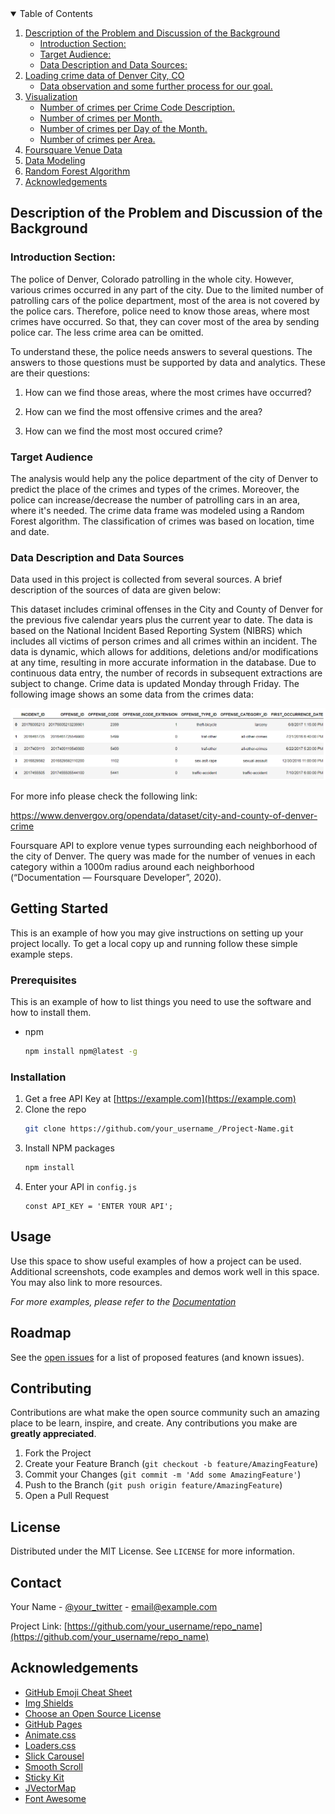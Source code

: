 <!-- TABLE OF CONTENTS -->
<details open="open">
  <summary>Table of Contents</summary>
  <ol>
    <li>
      <a href="#about-the-project">Description of the Problem and Discussion of the Background</a>
      <ul>
        <li><a href="#introduction">Introduction Section:</a></li>
        <li><a href="#Target">Target Audience:</a></li>
        <li><a href="#Data">Data Description and Data Sources:</a></li>
      </ul>
    </li>
    <li>
      <a href="#Loading">Loading crime data of Denver City, CO</a>
      <ul>
        <li><a href="#prerequisites">Data observation and some further process for our goal.</a></li>
      </ul>
    </li>
    <li><a href="#usage">Visualization</a>
       <ul>
        <li><a href="#Crime">Number of crimes per Crime Code Description.</a></li>
         <li><a href="#Month">Number of crimes per Month.</a></li>
         <li><a href="#Day">Number of crimes per Day of the Month.</a></li>
         <li><a href="#Area">Number of crimes per Area.</a></li>
      </ul>
    </li>
    <li><a href="#Foursquare">Foursquare Venue Data</a></li>
    <li><a href="#Modeling">Data Modeling</a></li>
    <li><a href="#Random">Random Forest Algorithm</a></li>
    <li><a href="#acknowledgements">Acknowledgements</a></li>
  </ol>
</details>



<!-- ABOUT THE PROJECT -->
## Description of the Problem and Discussion of the Background

### Introduction Section:

The police of Denver, Colorado patrolling in the whole city. However, various crimes occurred in any part of the city. Due to the limited number of patrolling cars of the police department, most of the area is not covered by the police cars. Therefore, police need to know those areas, where most crimes have occurred. So that, they can cover most of the area by sending police car. The less crime area can be omitted.

To understand these, the police needs answers to several questions. The answers to those questions must be supported by data and analytics. These are their questions:

1) How can we find those areas, where the most crimes have occurred?

2) How can we find the most offensive crimes and the area?

3) How can we find the most most occured crime?



### Target Audience

The analysis would help any the police department of the city of Denver to predict the place of the crimes and types of the crimes. Moreover, the police can increase/decrease the number of patrolling cars in an area, where it's needed. The crime data frame was modeled using a Random Forest algorithm. The classification of crimes was based on location, time and date.

### Data Description and Data Sources
Data used in this project is collected from several sources. A brief description of the sources of data are given below:

This dataset includes criminal offenses in the City and County of Denver for the previous five calendar years plus the current year to date. The data is based on the National Incident Based Reporting System (NIBRS) which includes all victims of person crimes and all crimes within an incident. The data is dynamic, which allows for additions, deletions and/or modifications at any time, resulting in more accurate information in the database. Due to continuous data entry, the number of records in subsequent extractions are subject to change. Crime data is updated Monday through Friday. The following image shows an some data from the crimes data:

![Dataset](./pic/1.png)

For more info please check the following link:

https://www.denvergov.org/opendata/dataset/city-and-county-of-denver-crime

Foursquare API to explore venue types surrounding each neighborhood of the city of Denver. The query was made for the number of venues in each category within a 1000m radius around each neighborhood (“Documentation — Foursquare Developer”, 2020).


<!-- GETTING STARTED -->
## Getting Started

This is an example of how you may give instructions on setting up your project locally.
To get a local copy up and running follow these simple example steps.

### Prerequisites

This is an example of how to list things you need to use the software and how to install them.
* npm
  ```sh
  npm install npm@latest -g
  ```

### Installation

1. Get a free API Key at [https://example.com](https://example.com)
2. Clone the repo
   ```sh
   git clone https://github.com/your_username_/Project-Name.git
   ```
3. Install NPM packages
   ```sh
   npm install
   ```
4. Enter your API in `config.js`
   ```JS
   const API_KEY = 'ENTER YOUR API';
   ```



<!-- USAGE EXAMPLES -->
## Usage

Use this space to show useful examples of how a project can be used. Additional screenshots, code examples and demos work well in this space. You may also link to more resources.

_For more examples, please refer to the [Documentation](https://example.com)_



<!-- ROADMAP -->
## Roadmap

See the [open issues](https://github.com/othneildrew/Best-README-Template/issues) for a list of proposed features (and known issues).



<!-- CONTRIBUTING -->
## Contributing

Contributions are what make the open source community such an amazing place to be learn, inspire, and create. Any contributions you make are **greatly appreciated**.

1. Fork the Project
2. Create your Feature Branch (`git checkout -b feature/AmazingFeature`)
3. Commit your Changes (`git commit -m 'Add some AmazingFeature'`)
4. Push to the Branch (`git push origin feature/AmazingFeature`)
5. Open a Pull Request



<!-- LICENSE -->
## License

Distributed under the MIT License. See `LICENSE` for more information.



<!-- CONTACT -->
## Contact

Your Name - [@your_twitter](https://twitter.com/your_username) - email@example.com

Project Link: [https://github.com/your_username/repo_name](https://github.com/your_username/repo_name)



<!-- ACKNOWLEDGEMENTS -->
## Acknowledgements
* [GitHub Emoji Cheat Sheet](https://www.webpagefx.com/tools/emoji-cheat-sheet)
* [Img Shields](https://shields.io)
* [Choose an Open Source License](https://choosealicense.com)
* [GitHub Pages](https://pages.github.com)
* [Animate.css](https://daneden.github.io/animate.css)
* [Loaders.css](https://connoratherton.com/loaders)
* [Slick Carousel](https://kenwheeler.github.io/slick)
* [Smooth Scroll](https://github.com/cferdinandi/smooth-scroll)
* [Sticky Kit](http://leafo.net/sticky-kit)
* [JVectorMap](http://jvectormap.com)
* [Font Awesome](https://fontawesome.com)

